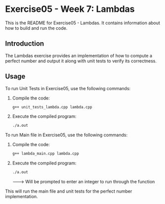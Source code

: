 # Exercise05 - Week 7: Lambdas

This is the README for Exercise05 - Lambdas. It contains information about how to build and run the code.

## Introduction

The Lambdas exercise provides an implementation of how to compute a perfect number and output it along with unit tests to verify its correctness.

## Usage

To run Unit Tests in Exercise05, use the following commands:

1. Compile the code:

    ```bash
    g++ unit_tests_lambda.cpp lambda.cpp
    ```

2. Execute the compiled program:

    ```bash
    ./a.out
    ```

To run Main file in Exercise05, use the following commands:

1. Compile the code:

    ```bash
    g++ lambda_main.cpp lambda.cpp
    ```

2. Execute the compiled program:

    ```bash
    ./a.out
    ```
    ---> Will be prompted to enter an integer to run through the function
   
This will run the main file and unit tests for the perfect number implementation.

